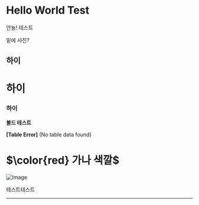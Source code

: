 # Hello World Test

안뇽! 테스트

밑에 사진?

## 하이

# 하이

### 하이

**볼드 테스트**

**[Table Error]** (No table data found)

# <span>$\color{red} 가나 색깔$</span>

![Image](https://prod-files-secure.s3.us-west-2.amazonaws.com/e6db513d-ec54-40ff-aa74-2487b0bcfe15/e3c80383-cacd-417b-9b44-5d63ef4f796c/%E1%84%89%E1%85%B3%E1%84%8F%E1%85%B3%E1%84%85%E1%85%B5%E1%86%AB%E1%84%89%E1%85%A3%E1%86%BA_2025-03-10_21.58.46.png?X-Amz-Algorithm=AWS4-HMAC-SHA256&X-Amz-Content-Sha256=UNSIGNED-PAYLOAD&X-Amz-Credential=ASIAZI2LB4664L44XQBL%2F20250310%2Fus-west-2%2Fs3%2Faws4_request&X-Amz-Date=20250310T133452Z&X-Amz-Expires=3600&X-Amz-Security-Token=IQoJb3JpZ2luX2VjEEUaCXVzLXdlc3QtMiJGMEQCIGfBJCb0qZbZqQ3ifm1dhRvW%2Fi0tdp56YPA5OjICC%2FtZAiAiycDVAfKzErj40aSY4acx21x18Ic9F%2FtJi9XH3ZcKHSqIBAiO%2F%2F%2F%2F%2F%2F%2F%2F%2F%2F8BEAAaDDYzNzQyMzE4MzgwNSIMuk3C8DBzhkvxmKdYKtwDB3JRN18%2Bcw1GosMqNbKTBMdu%2FL7WajEOlwJK8N5HMtF%2BaHrn7MAIfE0c7ISzXutNBP8FXT4ErQsGqIyDcos34sne3oxPSkC9DzDnQ5BOdG3x5TEcABnwURBKFMceu5HCQApL0JTcpVpEp%2F%2ByVAA3ku3vPsTDubP5U69%2Ff45Yw4SfbI1VnJHaM4UUwpzW6LEgaBhJKmWS4JMZIOAnvSx%2Bj4bX8AzHYv5pApPGAoJzxFc2B7ejrpnGiLl71a45fmKVM%2BQQ1KQYUGetgjn8AWQGgfIvRHl1PLHxzKvehQ3XSIiJr5wxTZwiktux2%2BZriDPiAAIuqvc5FjcxZE%2F%2Ff1oSABzgQAO1blaV8xk3BBjPnUoQEKsnJusuW%2F5EQECk9A10YM2VXjl%2BdMCoXZxndNoSsTA5cwg9ihOOQJprZnVCLPJb7nrFqqJvc2iCapbgGuE%2B8MTysH2fqiivrB%2B8jPR1hxW1FsybrHsI90CC7Hv2MXIMghwHbBnonWy8mVEpvcop4rvmhClI6o8HDccHpAN%2F0YZyOZYjtUPz1Wcn3p8ZnVFfL3oFJgCRTIA%2FCNYBWt31htozaRNSPIOLt9C8eV8fipXvxnoBWIWhmXSB0vQ%2FmdEQSYaLpoZx5cF8QfEwnsq7vgY6pgHEJSpqBXgk%2BSRiVaKP3gm0GdqD5t3mvXIxC%2BmvER16FYK4Doo1%2BfYQQLoFv7vhh4sZYQBGoSER5OuBfxMSXnozYO21%2F3klwTFsS9f5LhId6XsvmJeAwku3HO6lKoWN8kuoUm%2FDS3r9If%2FQy1AFvknt7k0er5LOSIsaZE4rDtsw7LiTx8VcbsQc13NuDGiTWMnm10AvpBK5QIiQRiJjITH%2BzinALV1%2B&X-Amz-Signature=7b97e8b382997bba201e5aa33d21d08864e74f6a6e4d61d4e52cbfb12349a475&X-Amz-SignedHeaders=host&x-id=GetObject)

테스트테스트



---

